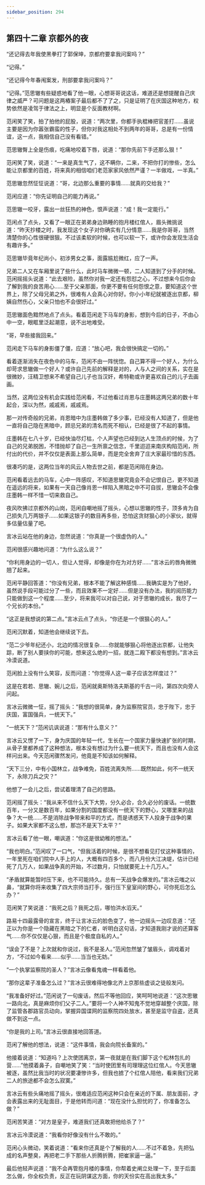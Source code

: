 ```yaml
---
sidebar_position: 294
---
```


## 第四十二章 **京都外的夜**

“还记得去年我使黑拳打了郭保坤，京都府要拿我问案吗？”

“记得。”

“还记得今年春闱案发，刑部要拿我问案吗？”

“记得。”范思辙有些疑惑地看了他一眼，心想哥哥说这话，难道还是想提醒自己庆律之威严？可问题是这两樁案子最后都不了了之，只是证明了在庆国这种地方，权势依然是凌驾于律法之上，明显是个反面教材啊。

范闲笑了笑，拍了拍他的屁股，说道：“两次里，你都手执棍棒把官差打……虽说主要是因为你嚣张霸蛮的性子，但你对我这相处不到两年的哥哥，总是有一份情谊，这一点，我相信自己没有看错。”

范思辙臀上全是伤痕，吃痛地咬着下唇，说道：“那你先前下手还那么狠！”

范闲笑了笑，说道：“一来是真生气了，这不瞒你，二来，不把你打的惨些，怎么能让京都里的百姓，将来真的相信咱们老范家家风依然严谨？一半做戏，一半真。”

范思辙忽然怔怔说道：“哥，北边那么重要的事情……就真的交给我？”

范闲应道：“你先证明自己的能力再说。”

范思辙一咬牙，露出一丝狂热的神色，恨声说道：“成！我一定能行。”

范闲点了点头，又看了一眼正在弟弟身边熟睡的抱月楼红倌人，眉头微挑说道：“昨天抄楼之时，我发现这个女子对你确实有几分情意……我是你哥哥，当然清楚你的心性很硬很狠。不过该柔软的时候，也可以软一下，或许你会发现生活会有趣许多。”

范思辙毕竟年纪尚小，初涉男女之事，面露尴尬微红，应了一声。

兄弟二人又在车厢里说了些什么，此时马车微微一顿，二人知道到了分手的时候。范闲摇摇头说道：“此去艰险，虽然你对我一定还有怨怼之心，不过想来今后你会了解到我的良苦用心……至于父亲那面，你更不要有任何怨恨之意，要知道这个世界上，除了父母兄弟之外，很难有人会真心对你好。你小小年纪就被逐出京都，柳姨自然伤心，父亲只怕也不会很好过。”

范思辙面色黯然地点了点头。看着范闲走下马车的身影，想到今后的日子，不由心中一空，眼眶里泛起潮意，说不出地难受。

“哥，早些接我回来。”

范闲走下马车的身影僵了僵，应道：“放心吧，我会很快搞定一切的。”

看着逐渐消失在夜色中的马车，范闲不由一阵恍惚。自己算不得一个好人，为什么却苛求思辙做一个好人？或许自己先前的解释是对的，人与人之间的关系，实在是很微妙，汪精卫想来不希望自己儿子也当汉奸，希特勒或许更喜欢自己的儿子去画画。

当然，这两位没有机会实践给范闲看，不过他看过肖恩与庄墨韩这两兄弟的数十年起合，深以为然，戚戚焉，戚戚焉。

那一对传奇般的兄弟，肖恩暗中为庄墨韩做了多少事，已经没有人知道了，但是他一直将自己隐在黑暗中，顾忌兄弟的清名而死不相认，已经是很了不起的事情。

庄墨韩在七八十岁，已经快油尽灯枯，个人声望也已经到达人生顶点的时候，为了自己的兄弟脱困，不惜抛却了自己一生所禀之信念，千里迢迢来南庆构陷范闲，所付出的代价，并不仅仅是表面上那么简单，而是完全舍弃了庄大家最珍惜的东西。

很凑巧的是，这两位当年的风云人物去世之前，都是范闲陪在身边。

范闲看着远去的马车，心中一阵感叹，不知道思辙究竟会不会记恨自己，更不知道在遥远的将来，如果有一天自己像肖恩一样陷入黑暗之中不可自拔，思辙会不会像庄墨韩一样不惜一切来救自己。

夜风吹拂过京都外的山岗，范闲自嘲地摇了摇头，心想以思辙的性子，顶多肯为自己损失几万两银子……如果这银子的数目再多些，恐怕这贪财狠心的小家伙，就得多估量估量了吧。

言冰云站在他的身边，忽然说道：“你真是一个很虚伪的人。”

范闲很感兴趣地问道：“为什么这么说？”

“你利用身边的一切人，但让人觉得，却像是你在为对方好……”言冰云的唇角微微翘了起来。

范闲平静回答道：“你没有兄弟，根本不能了解这种感情……我确实是为了他好，虽然说手段可能过分了一些，而且效果不一定好……但是没有办法，我的阅历能力只能做到这一个程度……至少，将来我可以对自己说，对于思辙的成长，我尽了一个兄长的本份。”

“这正是我想说的第二点。”言冰云点了点头，“你还是一个很狠心的人。”

范闲沉默着，知道他会继续说下去。

“范二少爷年纪还小，北边的情况很复杂……你就能够狠心将他逐出京都，让他失踪，断了别人要挟你的可能，想来这么绝的一招，就连二殿下都没有想到。”言冰云冷漠说道。

范闲脸上没有什么笑容，反而问道：“你觉得人这一辈子应该怎样度过？”

这是在若若、思辙、婉儿之后，范闲就奥斯特洛夫斯基的千古一问，第四次向旁人问起。

言冰云微微一怔，摇了摇头：“我想的很简单，身为监察院官员，忠于陛下，忠于庆国，富国强兵，一统天下。”

“一统天下？”范闲讥讽说道：“那有什么意义？”

言冰云又愣了一下，身为庆国的年轻一代，生长在一个国家力量快速扩张的时期，从骨子里都养成了这种想法，根本没有想过为什么要一统天下，而且也没有人会这样问出来。今天范闲骤然发问，他竟是不知该如何解释。

“天下三分，中有小国林立，战争难免，百姓流离失所……既然如此，何不一统天下，永除刀兵之灾？”

他想了一会儿之后，尝试着理清了自己的思路。

范闲摇了摇头：“我从来不信什么天下大势，分久必合，合久必分的废话。一统数百年，一分又是数百年，如果分割的国度都没有一统天下的野心，又哪里来的战争？大一统……不是消除战争带来和平的方式，而是诱惑天下人投身于战争的果子。如果大家都不这么想，那岂不是天下太平？”

言冰云看了他一眼，嘲讽道：“你这是很幼稚的想法。”

“我也明白。”范闲叹了一口气，“但我活着的时候，是很不想看见打仗这种事情的，一年里死在咱们院中人手上的人，大概有四百多个，而八月份大江决堤，估计已经死了几万人，如果战争真的开始，不过数月，只怕就要死上十几万人。”

“矛盾就算能暂时压下来，也不可能持久。总有一天战争会爆发的。”言冰云嗤之以鼻，“就算你将来收集了四大宗师当打手，强行压下皇室间的野心，可你死后怎么办？”

范闲笑了笑说道：“我死之后？我死之后，哪怕洪水滔天。”

路易十四最露骨的宣言，终于让言冰云的脸色变了，他一边摇头一边叹息道：“还正以为你是一个隐藏在黑暗之下的仁者，听明白这句话，才知道我刚才说的还算客气……你不仅仅是心狠，而且是个极度自私的人。”

“误会了不是？上次就和你说过，我不是圣人。”范闲忽然皱了皱眉头，调戏着对方，“不过如今看来……似乎……当当也无妨。”

“一个执掌监察院的圣人？”言冰云像看鬼魂一样看着他。

“那你这辈子准备怎么过？”言冰云很难得地像北齐上京那些虚谈之徒般发问。

“我准备好好过。”范闲说了一句废话，然后不等他回应，笑呵呵地说道：“这次思辙一路向北，真是麻烦你们父子二人。”要将一个人神不知鬼不觉地穿越整个庆国，除了监管各郡路官员动向，掌握异国谍网的监察院四处放水，甚至是监守自盗，还真做不到这一点。

“你是我的上司。”言冰云很直接地回答道。

范闲了解他的想法，说道：“这件事情，我会向院长备案的。”

他接着说道：“知道吗？上次使团离京，第一夜就是在我们脚下这个松林包扎的营……”他摸着鼻子，自嘲地笑了笑：“当时使团里有司理理这位红倌人。今天思辙被逐，虽然比我当时的状况要凄惨许多，但我也掳了个红倌人陪他，看来我们兄弟二人的旅途都不会怎么寂寞。”

言冰云有些头痛地摇了摇头，很难适应范闲这种只会在亲近的下属、朋友面前，才会表露出来的无耻面目，于是他转而问道：“现在没什么担忧的了，你准备怎么做？”

范闲苦笑道：“对方是皇子，难道我们还真敢把他给杀了？”

言冰云冷漠说道：“我看你好像没有什么不敢的。”

范闲心头微动，笑着说道：“看来你还真是个了解我的人……不过不着急，先把弘成的名声整臭，再把老二手下那些人折腾折腾，把崔家逼一逼。”

最后他轻声说道：“我不会再管抱月楼的事情，你帮着史阐立处理一下，至于后面怎么做，你全权负责，反正在玩阴谋这方面，你的天份实在高出我太多。”

